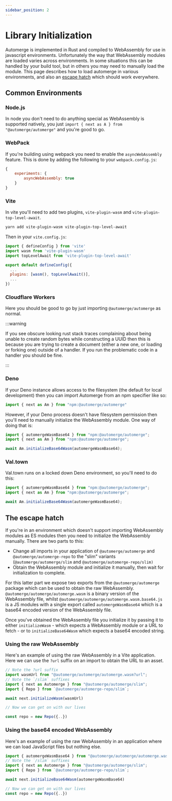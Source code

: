```yaml
---
sidebar_position: 2
---
```


# Library Initialization

Automerge is implemented in Rust and compiled to WebAssembly for use in javascript environments. Unfortunately the way that WebAssembly modules are loaded varies across environments. In some situations this can be handled by your build tool, but in others you may need to manually load the module. This page describes how to load automerge in various environments, and also an [escape hatch](#the-escape-hatch) which should work everywhere.

## Common Environments

### Node.js

In node you don't need to do anything special as WebAssembly is supported natively, you just `import { next as A } from "@automerge/automerge"` and you're good to go.

### WebPack

If you're building using webpack you need to enable the `asyncWebAssembly` feature. This is done by adding the following to your `webpack.config.js`:

```javascript
{
    experiments: {
        asyncWebAssembly: true
    }
}
```

### Vite

In vite you'll need to add two plugins, `vite-plugin-wasm` and `vite-plugin-top-level-await`.


```bash
yarn add vite-plugin-wasm vite-plugin-top-level-await
```

Then in your `vite.config.js`:

```javascript
import { defineConfig } from 'vite'
import wasm from 'vite-plugin-wasm'
import topLevelAwait from 'vite-plugin-top-level-await'

export default defineConfig({
  ...
  plugins: [wasm(), topLevelAwait()],
  ...
})
```

### Cloudflare Workers

Here you should be good to go by just importing `@automerge/automerge` as normal.

:::warning

If you see obscure looking rust stack traces complaining about being unable to create random bytes while constructing a UUID then this is because you are trying to create a document (either a new one, or loading or forking one) outside of a handler. If you run the problematic code in a handler you should be fine.

:::


### Deno

If your Deno instance allows access to the filesystem (the default for local development) then you can import Automerge from an npm specifier like so:

```typescript
import { next as Am } from "npm:@automerge/automerge"
```

However, if your Deno process doesn't have filesystem permission then you'll need to manually initialize the WebAssembly module. One way of doing that is:

```typescript
import { automergeWasmBase64 } from "npm:@automerge/automerge";
import { next as Am } from "npm:@automerge/automerge";

await Am.initializeBase64Wasm(automergeWasmBase64);
```

### Val.town

Val.town runs on a locked down Deno environment, so you'll need to do this:

```typescript
import { automergeWasmBase64 } from "npm:@automerge/automerge";
import { next as Am } from "npm:@automerge/automerge";

await Am.initializeBase64Wasm(automergeWasmBase64);
```

## The escape hatch

If you're in an environment which doesn't support importing WebAssembly modules as ES modules then you need to initialize the WebAssembly manually. There are two parts to this:

* Change all imports in your application of `@automerge/automerge` and `@automerge/automerge-repo` to the "slim" variants (`@automerge/automerge/slim` and `@automerge/automerge-repo/slim)`
* Obtain the WebAssembly module and initialize it manually, then wait for initialization to complete.

For this latter part we expose two exports from the `@automerge/automerge` package which can be used to obtain the raw WebAssembly. `@automerge/automerge/automerge.wasm` is a binary version of the WebAssembly file, whilst `@automerge/automerge/automerge.wasm.base64.js` is a JS modules with a single export called `automergeWasmBase64` which is a base64 encoded version of the WebAssembly file.

Once you've obtained the WebAssembly file you initialize it by passing it to either `initializeWasm` - which expects a WebAssembly module or a URL to fetch - or to `initializeBase64Wasm` which expects a base64 encoded string.

### Using the raw WebAssembly

Here's an example of using the raw WebAssembly in a Vite application. Here we can use the `?url` suffix on an import to obtain the URL to an asset.

```javascript
// Note the ?url suffix
import wasmUrl from "@automerge/automerge/automerge.wasm?url";
// Note the `/slim` suffixes
import { next as Automerge } from "@automerge/automerge/slim";
import { Repo } from `@automerge/automerge-repo/slim`;

await next.initializeWasm(wasmUrl)

// Now we can get on with our lives

const repo = new Repo({..})
```

### Using the base64 encoded WebAssembly

Here's an example of using the raw WebAssembly in an application where we can load JavaScript files but nothing else.

```javascript
import { automergeWasmBase64 } from "@automerge/automerge/automerge.wasm.base64.js";
// Note the `/slim` suffixes
import { next as Automerge } from "@automerge/automerge/slim";
import { Repo } from `@automerge/automerge-repo/slim`;

await next.initializeBase64Wasm(automergeWasmBase64)

// Now we can get on with our lives
const repo = new Repo({..})
```

